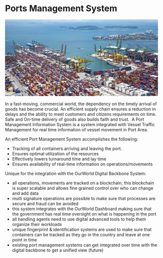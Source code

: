 # Ports Management System

![](img/port_management_system.png)  

In a fast-moving, commercial world, the dependency on the timely arrival of goods has become crucial. An efficient supply chain ensures a reduction in delays and the ability to meet customers and citizens requirements on time. Safe and On-time delivery of goods also builds faith and trust.
‍
A Port Management Information System is a system integrated with Vessel Traffic Management for real time information of vessel movement in Port Area. 

An efficient Port Management System accomplishes the following:

- Tracking of all containers arriving and leaving the port.
- Ensures optimal utilization of the resources
- Effectively lowers turnaround time and lay time
- Ensures availability of real-time information on operations/movements

Unique for the integration with the OurWorld Digital Backbone System:

- all operations, movements are tracked on a blockchain, this blockchain is super scalable and allows fine grained control over who can change and add data
- multi signature operations are possible to make sure that processes are secure and fraud can be avoided
- this system integrates with the OurWorld Dashboard making sure that the government has real time oversight on what is happening in the port
- all handling agents need to use digital advanced tools to help them organize their workloads
- unique fingerprint & identification systems are used to make sure that containers can be tracked as they go in the country and leave at one point in time
- existing port management systems can get integrated over time with the digital backbone to get a unified view (future)